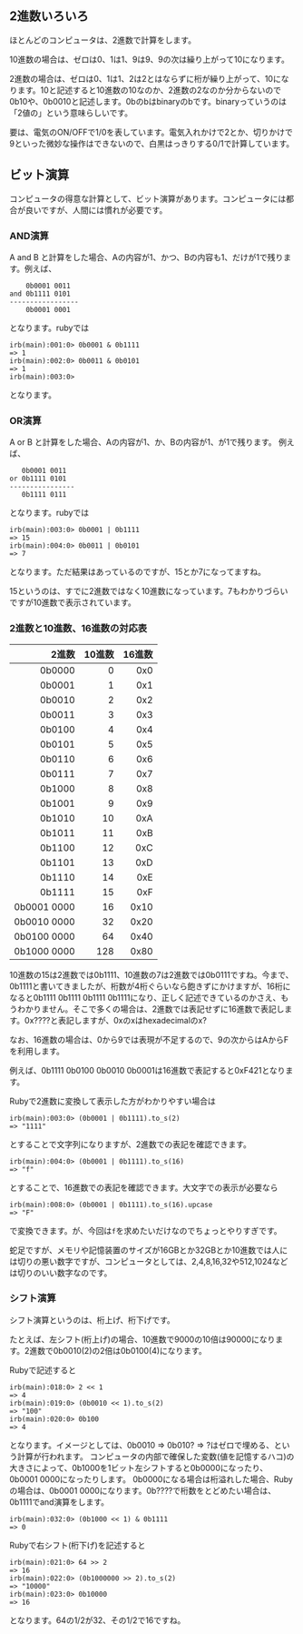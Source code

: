 ## 2進数いろいろ

ほとんどのコンピュータは、2進数で計算をします。

10進数の場合は、ゼロは0、1は1、9は9、9の次は繰り上がって10になります。

2進数の場合は、ゼロは0、1は1、2は2とはならずに桁が繰り上がって、10になります。10と記述すると10進数の10なのか、2進数の2なのか分からないので0b10や、0b0010と記述します。0bのbはbinaryのbです。binaryっていうのは「2値の」という意味らしいです。

要は、電気のON/OFFで1/0を表しています。電気入れかけで2とか、切りかけで9といった微妙な操作はできないので、白黒はっきりする0/1で計算しています。

## ビット演算

コンピュータの得意な計算として、ビット演算があります。コンピュータには都合が良いですが、人間には慣れが必要です。

### AND演算

A and B と計算をした場合、Aの内容が1、かつ、Bの内容も1、だけが1で残ります。例えば、
```
    0b0001 0011
and 0b1111 0101
-----------------
    0b0001 0001
```
となります。rubyでは
```
irb(main):001:0> 0b0001 & 0b1111
=> 1
irb(main):002:0> 0b0011 & 0b0101
=> 1
irb(main):003:0> 
```
となります。

### OR演算

A or B と計算をした場合、Aの内容が1、か、Bの内容が1、が1で残ります。
例えば、
```
   0b0001 0011
or 0b1111 0101
----------------
   0b1111 0111
```
となります。rubyでは
```
irb(main):003:0> 0b0001 | 0b1111
=> 15
irb(main):004:0> 0b0011 | 0b0101
=> 7
```
となります。ただ結果はあっているのですが、15とか7になってますね。

15というのは、すでに2進数ではなく10進数になっています。7もわかりづらいですが10進数で表示されています。

### 2進数と10進数、16進数の対応表

| 2進数 | 10進数 | 16進数 |
|--:|--:|--:|
| 0b0000 | 0 | 0x0 |
| 0b0001 | 1 | 0x1 |
| 0b0010 | 2 | 0x2 |
| 0b0011 | 3 | 0x3 |
| 0b0100 | 4 | 0x4 |
| 0b0101 | 5 | 0x5 |
| 0b0110 | 6 | 0x6 |
| 0b0111 | 7 | 0x7 |
| 0b1000 | 8 | 0x8 |
| 0b1001 | 9 | 0x9 |
| 0b1010 | 10 | 0xA |
| 0b1011 | 11 | 0xB |
| 0b1100 | 12 | 0xC |
| 0b1101 | 13 | 0xD |
| 0b1110 | 14 | 0xE |
| 0b1111 | 15 | 0xF |
| 0b0001 0000 | 16 | 0x10 |
| 0b0010 0000 | 32 | 0x20 |
| 0b0100 0000 | 64 | 0x40 |
| 0b1000 0000 | 128 | 0x80 |

10進数の15は2進数では0b1111、10進数の7は2進数では0b0111ですね。今まで、0b1111と書いてきましたが、桁数が4桁ぐらいなら飽きずにかけますが、16桁になると0b1111 0b1111 0b1111 0b1111になり、正しく記述できているのかさえ、もうわかりません。そこで多くの場合は、2進数では表記せずに16進数で表記します。0x????と表記しますが、0xのxはhexadecimalのx?

なお、16進数の場合は、0から9では表現が不足するので、9の次からはAからFを利用します。

例えば、0b1111 0b0100 0b0010 0b0001は16進数で表記すると0xF421となります。

Rubyで2進数に変換して表示した方がわかりやすい場合は
```
irb(main):003:0> (0b0001 | 0b1111).to_s(2)
=> "1111"
```
とすることで文字列になりますが、2進数での表記を確認できます。
```
irb(main):004:0> (0b0001 | 0b1111).to_s(16)
=> "f"
```
とすることで、16進数での表記を確認できます。大文字での表示が必要なら
```
irb(main):008:0> (0b0001 | 0b1111).to_s(16).upcase
=> "F"
```
で変換できます。が、今回は`f`を求めたいだけなのでちょっとやりすぎです。

蛇足ですが、メモリや記憶装置のサイズが16GBとか32GBとか10進数では人には切りの悪い数字ですが、コンピュータとしては、2,4,8,16,32や512,1024などは切りのいい数字なのです。

### シフト演算

シフト演算というのは、桁上げ、桁下げです。

たとえば、左シフト(桁上げ)の場合、10進数で9000の10倍は90000になります。2進数で0b0010(2)の2倍は0b0100(4)になります。

Rubyで記述すると
```
irb(main):018:0> 2 << 1
=> 4
irb(main):019:0> (0b0010 << 1).to_s(2)
=> "100"
irb(main):020:0> 0b100
=> 4
```
となります。イメージとしては、0b0010 => 0b010? => ?はゼロで埋める、という計算が行われます。
コンピュータの内部で確保した変数(値を記憶するハコ)の大きさによって、0b1000を1ビット左シフトすると0b0000になったり、0b0001 0000になったりします。
0b0000になる場合は桁溢れした場合、Rubyの場合は、0b0001 0000になります。0b????で桁数をとどめたい場合は、0b1111でand演算をします。
```
irb(main):032:0> (0b1000 << 1) & 0b1111
=> 0
```

Rubyで右シフト(桁下げ)を記述すると
```
irb(main):021:0> 64 >> 2
=> 16
irb(main):022:0> (0b1000000 >> 2).to_s(2)
=> "10000"
irb(main):023:0> 0b10000
=> 16
```
となります。64の1/2が32、その1/2で16ですね。
